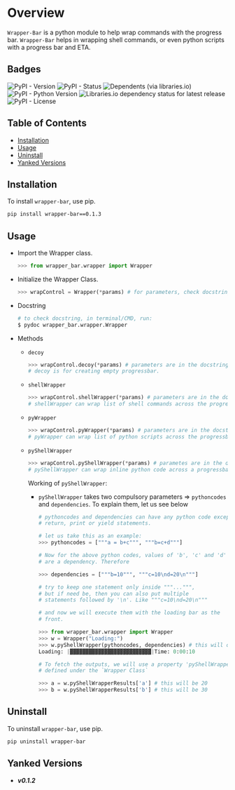 # Overview

`Wrapper-Bar` is a python module to help wrap commands with the progress bar. `Wrapper-Bar` helps in wrapping shell commands, or even python scripts with a progress bar and ETA.

## Badges

![PyPI - Version](https://img.shields.io/pypi/v/wrapper-bar)
![PyPI - Status](https://img.shields.io/pypi/status/wrapper-bar)
![Dependents (via libraries.io)](https://img.shields.io/librariesio/dependents/pypi/wrapper-bar)
![PyPI - Python Version](https://img.shields.io/pypi/pyversions/wrapper-bar)
![Libraries.io dependency status for latest release](https://img.shields.io/librariesio/release/pypi/wrapper-bar)
![PyPI - License](https://img.shields.io/pypi/l/wrapper-bar)

## Table of Contents

- [Installation](#installation)
- [Usage](#usage)
- [Uninstall](#uninstall)
- [Yanked Versions](#yanked-versions)

## Installation

To install `wrapper-bar`, use pip.

```bash
pip install wrapper-bar==0.1.3
```

## Usage

- Import the Wrapper class.

  ```python
  >>> from wrapper_bar.wrapper import Wrapper
  ```

- Initialize the Wrapper Class.

  ```python
  >>> wrapControl = Wrapper(*params) # for parameters, check docstring.
  ```

- Docstring

  ```bash
  # to check docstring, in terminal/CMD, run:
  $ pydoc wrapper_bar.wrapper.Wrapper
  ```

- Methods

  - `decoy`

    ```python
    >>> wrapControl.decoy(*params) # parameters are in the docstring.
    # decoy is for creating empty progressbar.
    ```
  
  - `shellWrapper`

    ```python
    >>> wrapControl.shellWrapper(*params) # parameters are in the docstring.
    # shellWrapper can wrap list of shell commands across the progressbar.
    ```

  - `pyWrapper`

    ```python
    >>> wrapControl.pyWrapper(*params) # parameters are in the docstring.
    # pyWrapper can wrap list of python scripts across the progressbar.
    ```
  
  - `pyShellWrapper`
  
    ```python
    >>> wrapControl.pyShellWrapper(*params) # parametes are in the docstring.
    # pyShellWrapper can wrap inline python code across a progressbar.
    ```

    Working of `pyShellWrapper`:

    - `pyShellWrapper` takes two compulsory parameters => `pythoncodes` and `dependencies`. To explain them, let us see below

      ```python
      # pythoncodes and dependencies can have any python code except 
      # return, print or yield statements.

      # let us take this as an example:
      >>> pythoncodes = ["""a = b+c""", """b=c+d"""]

      # Now for the above python codes, values of 'b', 'c' and 'd' 
      # are a dependency. Therefore
      
      >>> dependencies = ["""b=10""", """c=10\nd=20\n"""] 
      
      # try to keep one statement only inside """...""", 
      # but if need be, then you can also put multiple 
      # statements followed by '\n'. Like """c=10\nd=20\n"""

      # and now we will execute them with the loading bar as the 
      # front.

      >>> from wrapper_bar.wrapper import Wrapper
      >>> w = Wrapper("Loading:")
      >>> w.pyShellWrapper(pythoncodes, dependencies) # this will output the following:
      Loading: |▓▓▓▓▓▓▓▓▓▓▓▓▓▓▓▓▓▓▓▓▓▓▓▓▓▓|Time: 0:00:10
      
      # To fetch the outputs, we will use a property 'pyShellWrapperResults' 
      # defined under the `Wrapper Class`

      >>> a = w.pyShellWrapperResults['a'] # this will be 20
      >>> b = w.pyShellWrapperResults['b'] # this will be 30
      ```

## Uninstall

To uninstall `wrapper-bar`, use pip.

```bash
pip uninstall wrapper-bar
```

## Yanked Versions

- **_v0.1.2_**
